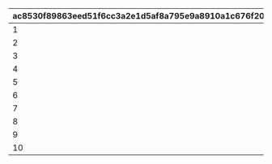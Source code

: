 |ac8530f89863eed51f6cc3a2e1d5af8a795e9a8910a1c676f20487bfe83cf75b|b0799b4c56e7e07416d5bd4d1b8a8fa545ede54060a616aa95edda82cb42aace|31d1c83499a84aa325a194a215df63f1fd7e96be4a59657fdd5d8cac380a3a85|
| --- | --- | --- |
|1|1|10|
|2|11|30|
|3|31|100|
|4|101|500|
|5|501|1000|
|6|1001|3000|
|7|3001|5000|
|8|5001|7000|
|9|7001|10000|
|10|10001|-1|